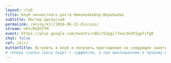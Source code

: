 ```yaml
---
layout: club
title: Клуб личностного роста Николая&nbsp;Воробьёва
subtitle: Мастер дискуссий
permalink: /enjoy/klr/2016-06-22-discuss/
stream: nKtcM18CFYM
event: https://plus.google.com/events/c0bit52pgil7eov3kdt5gpfifq8
chat: false
ref: /klr/
buttonTitle: Вступить в клуб и получить приглашение на следующее занятие
# теперь ссылка сразу будет с суффиксом, а при выкладывании в продажу будем добавлять ещё и пару секретных букв в конце
---
```

